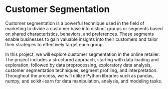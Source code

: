 # Customer Segmentation

Customer segmentation is a powerful technique used in the field of marketing to divide a customer base into distinct groups or segments based on shared characteristics, behaviors, and preferences. These segments enable businesses to gain valuable insights into their customers and tailor their strategies to effectively target each group.

In this project, we will explore customer segmentation in the online retailer. The project includes a structured approach, starting with data loading and exploration, followed by data preprocessing, exploratory data analysis, customer segmentation techniques, segment profiling, and interpretation. Throughout the process, we will utilize Python libraries such as pandas, numpy, and scikit-learn for data manipulation, analysis, and modeling tasks.
